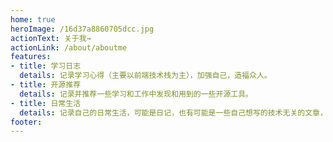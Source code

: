 ```yaml
---
home: true
heroImage: /16d37a8860705dcc.jpg
actionText: 关于我→
actionLink: /about/aboutme
features:
- title: 学习日志
  details: 记录学习心得（主要以前端技术栈为主），加强自己，造福众人。
- title: 开源推荐
  details: 记录并推荐一些学习和工作中发现和用到的一些开源工具。
- title: 日常生活
  details: 记录自己的日常生活，可能是日记，也有可能是一些自己想写的技术无关的文章，抑或是一些生活琐事。
footer: 
---
```


<Live2D/>